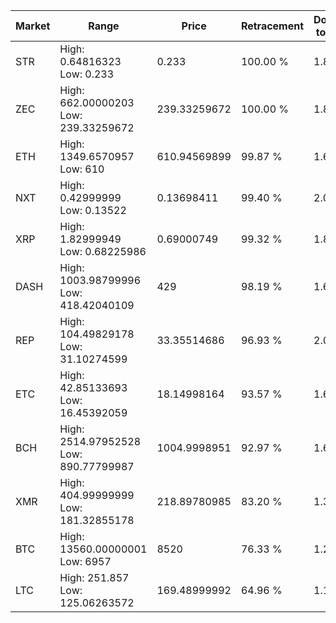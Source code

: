 | Market | Range | Price| Retracement | Doubles to 50% |
| --- | --- | --- | --- | --- |
| STR | High: 0.64816323<br />Low: 0.233 | 0.233 | 100.00 % | 1.89 |
| ZEC | High: 662.00000203<br />Low: 239.33259672 | 239.33259672 | 100.00 % | 1.88 |
| ETH | High: 1349.6570957<br />Low: 610 | 610.94569899 | 99.87 % | 1.60 |
| NXT | High: 0.42999999<br />Low: 0.13522 | 0.13698411 | 99.40 % | 2.06 |
| XRP | High: 1.82999949<br />Low: 0.68225986 | 0.69000749 | 99.32 % | 1.82 |
| DASH | High: 1003.98799996<br />Low: 418.42040109 | 429 | 98.19 % | 1.66 |
| REP | High: 104.49829178<br />Low: 31.10274599 | 33.35514686 | 96.93 % | 2.03 |
| ETC | High: 42.85133693<br />Low: 16.45392059 | 18.14998164 | 93.57 % | 1.63 |
| BCH | High: 2514.97952528<br />Low: 890.77799987 | 1004.9998951 | 92.97 % | 1.69 |
| XMR | High: 404.99999999<br />Low: 181.32855178 | 218.89780985 | 83.20 % | 1.34 |
| BTC | High: 13560.00000001<br />Low: 6957 | 8520 | 76.33 % | 1.20 |
| LTC | High: 251.857<br />Low: 125.06263572 | 169.48999992 | 64.96 % | 1.11 |
